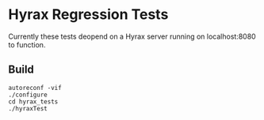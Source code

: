 # Hyrax Regression Tests

Currently these tests deopend on a Hyrax server running on localhost:8080 to function.

## Build

```
autoreconf -vif
./configure 
cd hyrax_tests
./hyraxTest
```